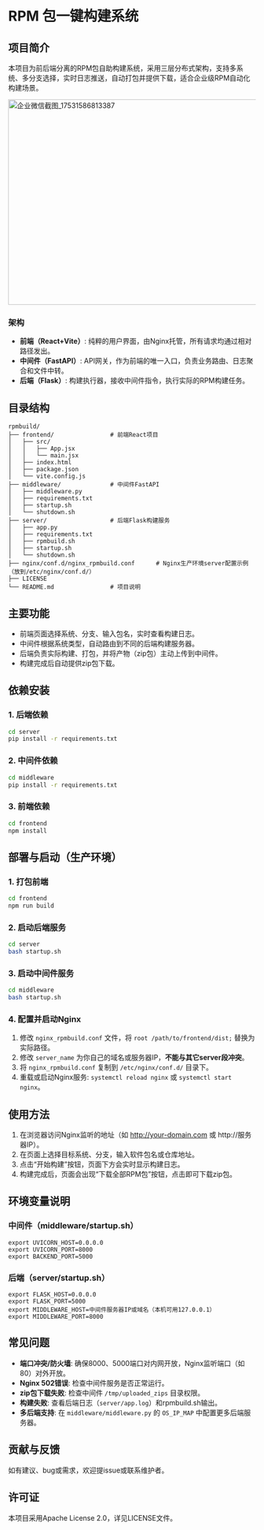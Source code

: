 # RPM 包一键构建系统

## 项目简介
本项目为前后端分离的RPM包自助构建系统，采用三层分布式架构，支持多系统、多分支选择，实时日志推送，自动打包并提供下载，适合企业级RPM自动化构建场景。

<img width="834" height="417" alt="企业微信截图_17531586813387" src="https://github.com/user-attachments/assets/bd691662-abdc-406b-8b3d-3c50efed445c" />

### 架构
- **前端（React+Vite）**: 纯粹的用户界面，由Nginx托管，所有请求均通过相对路径发出。
- **中间件（FastAPI）**: API网关，作为前端的唯一入口，负责业务路由、日志聚合和文件中转。
- **后端（Flask）**: 构建执行器，接收中间件指令，执行实际的RPM构建任务。

## 目录结构
```
rpmbuild/
├── frontend/                # 前端React项目
│   ├── src/
│   │   ├── App.jsx
│   │   └── main.jsx
│   ├── index.html
│   ├── package.json
│   └── vite.config.js
├── middleware/              # 中间件FastAPI
│   ├── middleware.py
│   ├── requirements.txt
│   ├── startup.sh
│   └── shutdown.sh
├── server/                  # 后端Flask构建服务
│   ├── app.py
│   ├── requirements.txt
│   ├── rpmbuild.sh
│   ├── startup.sh
│   └── shutdown.sh
├── nginx/conf.d/nginx_rpmbuild.conf      # Nginx生产环境server配置示例（放到/etc/nginx/conf.d/）
├── LICENSE
└── README.md                # 项目说明
```

## 主要功能
- 前端页面选择系统、分支、输入包名，实时查看构建日志。
- 中间件根据系统类型，自动路由到不同的后端构建服务器。
- 后端负责实际构建、打包，并将产物（zip包）主动上传到中间件。
- 构建完成后自动提供zip包下载。

## 依赖安装

### 1. 后端依赖
```bash
cd server
pip install -r requirements.txt
```

### 2. 中间件依赖
```bash
cd middleware
pip install -r requirements.txt
```

### 3. 前端依赖
```bash
cd frontend
npm install
```

## 部署与启动（生产环境）

### 1. 打包前端
```bash
cd frontend
npm run build
```

### 2. 启动后端服务
```bash
cd server
bash startup.sh
```

### 3. 启动中间件服务
```bash
cd middleware
bash startup.sh
```

### 4. 配置并启动Nginx
1.  修改 `nginx_rpmbuild.conf` 文件，将 `root /path/to/frontend/dist;` 替换为实际路径。
2.  修改 `server_name` 为你自己的域名或服务器IP，**不能与其它server段冲突**。
3.  将 `nginx_rpmbuild.conf` 复制到 `/etc/nginx/conf.d/` 目录下。
4.  重载或启动Nginx服务: `systemctl reload nginx` 或 `systemctl start nginx`。

## 使用方法

1.  在浏览器访问Nginx监听的地址（如 http://your-domain.com 或 http://服务器IP）。
2.  在页面上选择目标系统、分支，输入软件包名或仓库地址。
3.  点击“开始构建”按钮，页面下方会实时显示构建日志。
4.  构建完成后，页面会出现“下载全部RPM包”按钮，点击即可下载zip包。

## 环境变量说明

### 中间件（middleware/startup.sh）
```
export UVICORN_HOST=0.0.0.0
export UVICORN_PORT=8000
export BACKEND_PORT=5000
```

### 后端（server/startup.sh）
```
export FLASK_HOST=0.0.0.0
export FLASK_PORT=5000
export MIDDLEWARE_HOST=中间件服务器IP或域名（本机可用127.0.0.1）
export MIDDLEWARE_PORT=8000
```

## 常见问题

- **端口冲突/防火墙**: 确保8000、5000端口对内网开放，Nginx监听端口（如80）对外开放。
- **Nginx 502错误**: 检查中间件服务是否正常运行。
- **zip包下载失败**: 检查中间件 `/tmp/uploaded_zips` 目录权限。
- **构建失败**: 查看后端日志（`server/app.log`）和rpmbuild.sh输出。
- **多后端支持**: 在 `middleware/middleware.py` 的 `OS_IP_MAP` 中配置更多后端服务器。

## 贡献与反馈
如有建议、bug或需求，欢迎提issue或联系维护者。

## 许可证
本项目采用Apache License 2.0，详见LICENSE文件。
